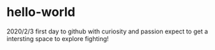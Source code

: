 # hello-world
  2020/2/3   first day to  github
  with curiosity and passion 
  expect to get a intersting space to explore
  fighting!
